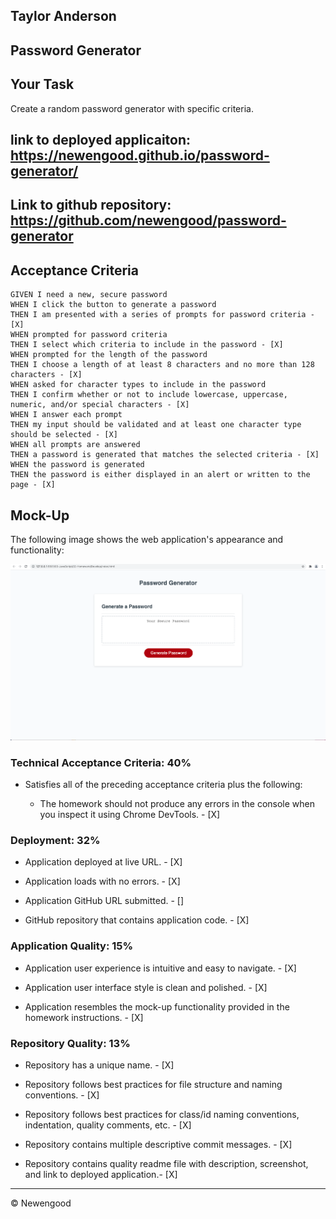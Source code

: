 ## Taylor Anderson
## Password Generator

## Your Task

Create a random password generator with specific criteria. 


## link to deployed applicaiton: https://newengood.github.io/password-generator/
## Link to github repository:  https://github.com/newengood/password-generator

## Acceptance Criteria

```
GIVEN I need a new, secure password
WHEN I click the button to generate a password
THEN I am presented with a series of prompts for password criteria - [X]
WHEN prompted for password criteria
THEN I select which criteria to include in the password - [X]
WHEN prompted for the length of the password
THEN I choose a length of at least 8 characters and no more than 128 characters - [X]
WHEN asked for character types to include in the password
THEN I confirm whether or not to include lowercase, uppercase, numeric, and/or special characters - [X]
WHEN I answer each prompt
THEN my input should be validated and at least one character type should be selected - [X]
WHEN all prompts are answered
THEN a password is generated that matches the selected criteria - [X]
WHEN the password is generated
THEN the password is either displayed in an alert or written to the page - [X]
```

## Mock-Up

The following image shows the web application's appearance and functionality:

![Screenshot of Deployed applicaiton".](screenshot.png)

### Technical Acceptance Criteria: 40%

* Satisfies all of the preceding acceptance criteria plus the following:

  * The homework should not produce any errors in the console when you inspect it using Chrome DevTools. - [X]

### Deployment: 32%

* Application deployed at live URL. - [X]

* Application loads with no errors. - [X]

* Application GitHub URL submitted. - []

* GitHub repository that contains application code. - [X]

### Application Quality: 15%

* Application user experience is intuitive and easy to navigate. - [X]

* Application user interface style is clean and polished. - [X]

* Application resembles the mock-up functionality provided in the homework instructions. - [X]

### Repository Quality: 13%

* Repository has a unique name. - [X]

* Repository follows best practices for file structure and naming conventions. - [X]

* Repository follows best practices for class/id naming conventions, indentation, quality comments, etc. - [X]

* Repository contains multiple descriptive commit messages. - [X]

* Repository contains quality readme file with description, screenshot, and link to deployed application.- [X]


- - -
© Newengood
